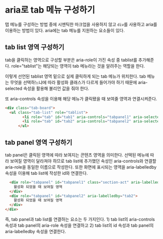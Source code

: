 # aria로 tab 메뉴 구성하기

탭 메뉴를 구성하는 방법 중에 시멘틱한 마크업을 사용하지 않고 `div`를 사용하고 aria를 이용하는 방법이 있다. aria에는 tab 메뉴를 지원하는 요소들이 있다.



## tab list 영역 구성하기

tab을 클릭하는 영역으로 구성할 부분은 aria-role이 가진 속성 중 tablist를 추가해준다. role="tablist"는 해당되는 영역이 tab 메뉴라는 것을 알려주는 역할을 한다.

이렇게 선언된 tablist 영역 밑으로 실제 클릭하게 되는 tab 메뉴가 위치한다. tab 메뉴는 무엇을 선택하느냐에 따라 활성화 클래스가 다르게 들어가야 하기 때문에 aria-selected 속성을 활용해 불리언 값을 줘야 한다.

또 aria-controls 속성을 이용해 해당 메뉴가 클릭됐을 때 보여줄 영역과 연결시켜준다.

```html
<div class="tab-board">
  <ul class="tab-list" role="tablist">
        <li role="tab" id="tab1" aria-controls="tabpanel1" aria-selected="true" tabindex="0">탭 메뉴 1</li>
        <li role="tab" id="tab2" aria-controls="tabpanel2" aria-selected="false" tabindex="0">탭 메뉴 2</li>
      </ul>
```



## tab panel 영역 구성하기

tab panel은 클릭된 영역에 따라 보여지는 콘텐츠 영역을 의미한다. 선택된 메뉴에 따라 보여질 영역이 달라져야 하므로 tab list에 추가했던 속성인 aria-controls와 연결할 aria-role을 동일한 이름으로 작성한다. 또한 화면에 표시되는 영역을 aria-labelledby 속성을 이용해 tab list에 작성한 id와 연결한다.

```html
  <div role="tabpanel" id="tabpanel1" class="section-act" aria-labelledby="tab1">
    활성화 되었을 때 보여질 영역
  </div>
  <div role="tabpanel" id="tabpanel2" aria-labelledby="tab2">
    활성화 되었을 때 보여질 영역
  </div>
</div>
```



즉, tab panel과 tab list를 연결하는 요소는 두 가지인다. 1) tab list의 aria-controls 속성과 tab panel의 aria-role 속성을 연결하고 2) tab list의 id 속성과 tab panel의 aria-labelledby 속성을 연결한다.